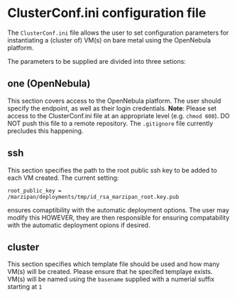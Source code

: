 # ClusterConf.ini configuration file

The `ClusterConf.ini` file allows the user to set configuration parameters for instantiating a (cluster of) VM(s) on bare metal using the OpenNebula platform.

The parameters to be supplied are divided into three setions:

## one (OpenNebula)
This section covers access to the OpenNebula platform. The user should specify the endpoint, as well as their login credentials. __Note__: Please set access to the ClusterConf.ini file at an appropriate level (e.g. `chmod 600`). DO NOT push this file to a remote repository. The `.gitignore` file currently precludes this happening. 

## ssh
This section specifies the path to the root public ssh key to be added to each VM created. The current setting:
```
root_public_key = /marzipan/deployments/tmp/id_rsa_marzipan_root.key.pub
```
ensures comaptibility with the automatic deployment options. The user may modify this HOWEVER, they are then responsible for ensuring compatability with the automatic deployment opions if desired.

## cluster
This section specifies which template file should be used and how many VM(s) will be created. Please ensure that he specifed templaye exists.
VM(s) will be named using the `basename` supplied with a numerial suffix starting at `1`
